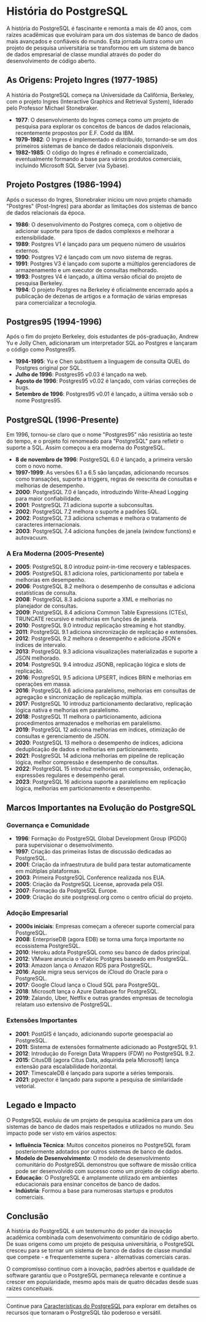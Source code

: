 # História do PostgreSQL

A história do PostgreSQL é fascinante e remonta a mais de 40 anos, com raízes acadêmicas que evoluíram para um dos sistemas de banco de dados mais avançados e confiáveis do mundo. Esta jornada ilustra como um projeto de pesquisa universitária se transformou em um sistema de banco de dados empresarial de classe mundial através do poder do desenvolvimento de código aberto.

## As Origens: Projeto Ingres (1977-1985)

A história do PostgreSQL começa na Universidade da Califórnia, Berkeley, com o projeto Ingres (Interactive Graphics and Retrieval System), liderado pelo Professor Michael Stonebraker.

- **1977**: O desenvolvimento do Ingres começa como um projeto de pesquisa para explorar os conceitos de bancos de dados relacionais, recentemente propostos por E.F. Codd da IBM.
- **1979-1982**: O Ingres é implementado e distribuído, tornando-se um dos primeiros sistemas de banco de dados relacionais disponíveis.
- **1982-1985**: O código do Ingres é refinado e comercializado, eventualmente formando a base para vários produtos comerciais, incluindo Microsoft SQL Server (via Sybase).

## Projeto Postgres (1986-1994)

Após o sucesso do Ingres, Stonebraker iniciou um novo projeto chamado "Postgres" (Post-Ingres) para abordar as limitações dos sistemas de banco de dados relacionais da época.

- **1986**: O desenvolvimento do Postgres começa, com o objetivo de adicionar suporte para tipos de dados complexos e melhorar a extensibilidade.
- **1989**: Postgres V1 é lançado para um pequeno número de usuários externos.
- **1990**: Postgres V2 é lançado com um novo sistema de regras.
- **1991**: Postgres V3 é lançado com suporte a múltiplos gerenciadores de armazenamento e um executor de consultas melhorado.
- **1993**: Postgres V4 é lançado, a última versão oficial do projeto de pesquisa Berkeley.
- **1994**: O projeto Postgres na Berkeley é oficialmente encerrado após a publicação de dezenas de artigos e a formação de várias empresas para comercializar a tecnologia.

## Postgres95 (1994-1996)

Após o fim do projeto Berkeley, dois estudantes de pós-graduação, Andrew Yu e Jolly Chen, adicionaram um interpretador SQL ao Postgres e lançaram o código como Postgres95.

- **1994-1995**: Yu e Chen substituem a linguagem de consulta QUEL do Postgres original por SQL.
- **Julho de 1996**: Postgres95 v0.03 é lançado na web.
- **Agosto de 1996**: Postgres95 v0.02 é lançado, com várias correções de bugs.
- **Setembro de 1996**: Postgres95 v0.01 é lançado, a última versão sob o nome Postgres95.

## PostgreSQL (1996-Presente)

Em 1996, tornou-se claro que o nome "Postgres95" não resistiria ao teste do tempo, e o projeto foi renomeado para "PostgreSQL" para refletir o suporte a SQL. Assim começou a era moderna do PostgreSQL.

- **8 de novembro de 1996**: PostgreSQL 6.0 é lançado, a primeira versão com o novo nome.
- **1997-1999**: As versões 6.1 a 6.5 são lançadas, adicionando recursos como transações, suporte a triggers, regras de reescrita de consultas e melhorias de desempenho.
- **2000**: PostgreSQL 7.0 é lançado, introduzindo Write-Ahead Logging para maior confiabilidade.
- **2001**: PostgreSQL 7.1 adiciona suporte a subconsultas.
- **2002**: PostgreSQL 7.2 melhora o suporte a padrões SQL.
- **2002**: PostgreSQL 7.3 adiciona schemas e melhora o tratamento de caracteres internacionais.
- **2003**: PostgreSQL 7.4 adiciona funções de janela (window functions) e autovacuum.

### A Era Moderna (2005-Presente)

- **2005**: PostgreSQL 8.0 introduz point-in-time recovery e tablespaces.
- **2005**: PostgreSQL 8.1 adiciona roles, particionamento por tabela e melhorias em desempenho.
- **2006**: PostgreSQL 8.2 melhora o desempenho de consultas e adiciona estatísticas de consulta.
- **2008**: PostgreSQL 8.3 adiciona suporte a XML e melhorias no planejador de consultas.
- **2009**: PostgreSQL 8.4 adiciona Common Table Expressions (CTEs), TRUNCATE recursivo e melhorias em funções de janela.
- **2010**: PostgreSQL 9.0 introduz replicação streaming e hot standby.
- **2011**: PostgreSQL 9.1 adiciona sincronização de replicação e extensões.
- **2012**: PostgreSQL 9.2 melhora o desempenho e adiciona JSON e índices de intervalo.
- **2013**: PostgreSQL 9.3 adiciona visualizações materializadas e suporte a JSON melhorado.
- **2014**: PostgreSQL 9.4 introduz JSONB, replicação lógica e slots de replicação.
- **2016**: PostgreSQL 9.5 adiciona UPSERT, índices BRIN e melhorias em operações em massa.
- **2016**: PostgreSQL 9.6 adiciona paralelismo, melhorias em consultas de agregação e sincronização de replicação múltipla.
- **2017**: PostgreSQL 10 introduz particionamento declarativo, replicação lógica nativa e melhorias em paralelismo.
- **2018**: PostgreSQL 11 melhora o particionamento, adiciona procedimentos armazenados e melhorias em paralelismo.
- **2019**: PostgreSQL 12 adiciona melhorias em índices, otimização de consultas e gerenciamento de JSON.
- **2020**: PostgreSQL 13 melhora o desempenho de índices, adiciona deduplicação de dados e melhorias em particionamento.
- **2021**: PostgreSQL 14 adiciona melhorias em pipeline de replicação lógica, melhor compressão e desempenho de consultas.
- **2022**: PostgreSQL 15 introduz melhorias em compressão, ordenação, expressões regulares e desempenho geral.
- **2023**: PostgreSQL 16 adiciona suporte a paralelismo em replicação lógica, melhorias em particionamento e desempenho.

## Marcos Importantes na Evolução do PostgreSQL

### Governança e Comunidade

- **1996**: Formação do PostgreSQL Global Development Group (PGDG) para supervisionar o desenvolvimento.
- **1997**: Criação das primeiras listas de discussão dedicadas ao PostgreSQL.
- **2001**: Criação da infraestrutura de build para testar automaticamente em múltiplas plataformas.
- **2003**: Primeira PostgreSQL Conference realizada nos EUA.
- **2005**: Criação da PostgreSQL License, aprovada pela OSI.
- **2007**: Formação da PostgreSQL Europe.
- **2009**: Criação do site postgresql.org como o centro oficial do projeto.

### Adoção Empresarial

- **2000s iniciais**: Empresas começam a oferecer suporte comercial para PostgreSQL.
- **2008**: EnterpriseDB (agora EDB) se torna uma força importante no ecossistema PostgreSQL.
- **2010**: Heroku adota PostgreSQL como seu banco de dados principal.
- **2012**: VMware anuncia o vFabric Postgres baseado em PostgreSQL.
- **2013**: Amazon lança o Amazon RDS para PostgreSQL.
- **2016**: Apple migra seus serviços de iCloud do Oracle para o PostgreSQL.
- **2017**: Google Cloud lança o Cloud SQL para PostgreSQL.
- **2018**: Microsoft lança o Azure Database for PostgreSQL.
- **2019**: Zalando, Uber, Netflix e outras grandes empresas de tecnologia relatam uso extensivo de PostgreSQL.

### Extensões Importantes

- **2001**: PostGIS é lançado, adicionando suporte geoespacial ao PostgreSQL.
- **2011**: Sistema de extensões formalmente adicionado ao PostgreSQL 9.1.
- **2012**: Introdução do Foreign Data Wrappers (FDW) no PostgreSQL 9.2.
- **2015**: CitusDB (agora Citus Data, adquirida pela Microsoft) lança extensão para escalabilidade horizontal.
- **2017**: TimescaleDB é lançado para suporte a séries temporais.
- **2021**: pgvector é lançado para suporte a pesquisa de similaridade vetorial.

## Legado e Impacto

O PostgreSQL evoluiu de um projeto de pesquisa acadêmica para um dos sistemas de banco de dados mais respeitados e utilizados no mundo. Seu impacto pode ser visto em vários aspectos:

- **Influência Técnica**: Muitos conceitos pioneiros no PostgreSQL foram posteriormente adotados por outros sistemas de banco de dados.
- **Modelo de Desenvolvimento**: O modelo de desenvolvimento comunitário do PostgreSQL demonstrou que software de missão crítica pode ser desenvolvido com sucesso como um projeto de código aberto.
- **Educação**: O PostgreSQL é amplamente utilizado em ambientes educacionais para ensinar conceitos de banco de dados.
- **Indústria**: Formou a base para numerosas startups e produtos comerciais.

## Conclusão

A história do PostgreSQL é um testemunho do poder da inovação acadêmica combinada com desenvolvimento comunitário de código aberto. De suas origens como um projeto de pesquisa universitária, o PostgreSQL cresceu para se tornar um sistema de banco de dados de classe mundial que compete - e frequentemente supera - alternativas comerciais caras.

O compromisso contínuo com a inovação, padrões abertos e qualidade de software garantiu que o PostgreSQL permaneça relevante e continue a crescer em popularidade, mesmo após mais de quatro décadas desde suas raízes conceituais.

---

Continue para [Características do PostgreSQL](postgresql-features.md) para explorar em detalhes os recursos que tornaram o PostgreSQL tão poderoso e versátil.